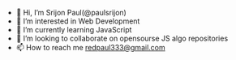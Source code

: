 - 👋 Hi, I’m Srijon Paul(@paulsrijon)
- 👀 I’m interested in Web Development
- 🌱 I’m currently learning JavaScript 
- 💞️ I’m looking to collaborate on opensourse JS algo repositories
- 📫 How to reach me redpaul333@gmail.com

<!---
paulsrijon/paulsrijon is a ✨ special ✨ repository because its `README.md` (this file) appears on your GitHub profile.
You can click the Preview link to take a look at your changes.
--->
